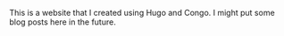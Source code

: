 This is a website that I created using Hugo and Congo. I might put some blog posts here in the future.